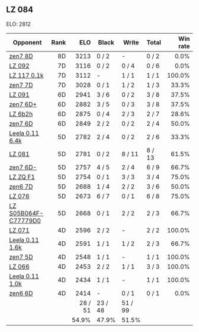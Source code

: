 ## LZ 084 ##

ELO: 2812

Opponent | Rank | ELO | Black | Write | Total | Win rate
---------|-----:|----:|-------|-------|-------|-------:
[zen7 8D](zen7%208D.md) | 8D | 3213 | 0 / 2 | - | 0 / 2 | 0.0%
[LZ 092](LZ%20092.md) | 7D | 3116 | 0 / 2 | 0 / 4 | 0 / 6 | 0.0%
[LZ 117 0.1k](LZ%20117%200.1k.md) | 7D | 3112 | - | 1 / 1 | 1 / 1 | 100.0%
[zen7 7D](zen7%207D.md) | 7D | 3028 | 0 / 1 | 1 / 2 | 1 / 3 | 33.3%
[LZ 091](LZ%20091.md) | 6D | 2941 | 3 / 6 | 0 / 2 | 3 / 8 | 37.5%
[zen7 6D+](zen7%206D+.md) | 6D | 2882 | 3 / 5 | 0 / 3 | 3 / 8 | 37.5%
[LZ 6b2h](LZ%206b2h.md) | 6D | 2875 | 0 / 4 | 2 / 3 | 2 / 7 | 28.6%
[zen7 6D](zen7%206D.md) | 6D | 2849 | 2 / 2 | 0 / 2 | 2 / 4 | 50.0%
[Leela 0.11 6.4k](Leela%200.11%206.4k.md) | 5D | 2782 | 2 / 4 | 0 / 2 | 2 / 6 | 33.3%
[LZ 081](LZ%20081.md) | 5D | 2781 | 0 / 2 | 8 / 11 | 8 / 13 | 61.5%
[zen7 6D-](zen7%206D-.md) | 5D | 2757 | 4 / 5 | 2 / 4 | 6 / 9 | 66.7%
[LZ ZQ F1](LZ%20ZQ%20F1.md) | 5D | 2754 | 0 / 1 | 3 / 3 | 3 / 4 | 75.0%
[zen6 7D](zen6%207D.md) | 5D | 2688 | 1 / 4 | 2 / 2 | 3 / 6 | 50.0%
[LZ 076](LZ%20076.md) | 5D | 2673 | 6 / 7 | 0 / 1 | 6 / 8 | 75.0%
[LZ S05B064F-C77779D0](LZ%20S05B064F-C77779D0.md) | 5D | 2668 | 0 / 1 | 2 / 2 | 2 / 3 | 66.7%
[LZ 071](LZ%20071.md) | 4D | 2596 | 2 / 2 | - | 2 / 2 | 100.0%
[Leela 0.11 1.6k](Leela%200.11%201.6k.md) | 4D | 2591 | 1 / 1 | 1 / 2 | 2 / 3 | 66.7%
[zen7 5D](zen7%205D.md) | 4D | 2548 | 1 / 1 | - | 1 / 1 | 100.0%
[LZ 066](LZ%20066.md) | 4D | 2453 | 2 / 2 | 1 / 1 | 3 / 3 | 100.0%
[Leela 0.11 1.0k](Leela%200.11%201.0k.md) | 4D | 2434 | 1 / 1 | - | 1 / 1 | 100.0%
[zen6 6D](zen6%206D.md) | 4D | 2414 | - | 0 / 1 | 0 / 1 | 0.0%
 | | | 28 / 51 | 23 / 48 | 51 / 99 | 
 | | | 54.9% | 47.9% | 51.5% | 
